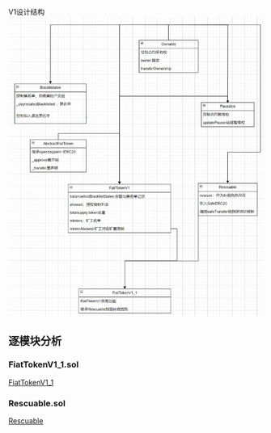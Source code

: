 V1设计结构
![alt text](image.png)
## 逐模块分析

### FiatTokenV1_1.sol
[FiatTokenV1_1](./sourcecode/FiatTokenV1_1/FiatTokenV1_1.md)
### Rescuable.sol
[Rescuable](./sourcecode/Rescuable/Rescuable.md)